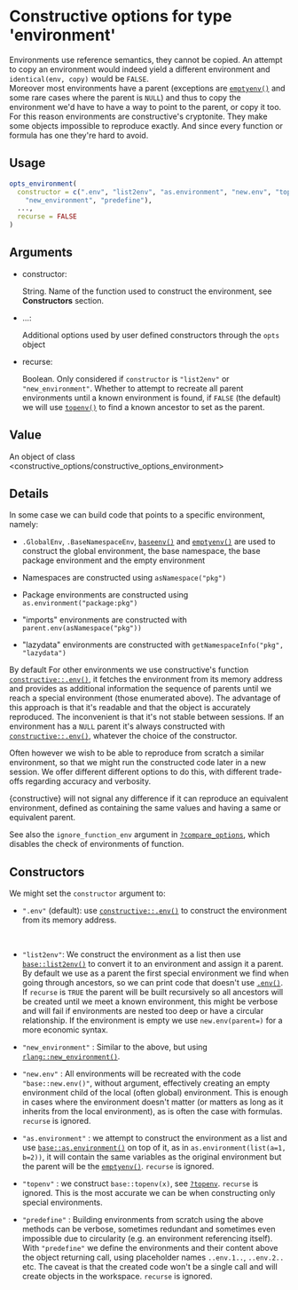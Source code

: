 # Constructive options for type 'environment'

Environments use reference semantics, they cannot be copied. An attempt
to copy an environment would indeed yield a different environment and
`identical(env, copy)` would be `FALSE`.  
Moreover most environments have a parent (exceptions are
[`emptyenv()`](https://rdrr.io/r/base/environment.html) and some rare
cases where the parent is `NULL`) and thus to copy the environment we'd
have to have a way to point to the parent, or copy it too.  
For this reason environments are constructive's cryptonite. They make
some objects impossible to reproduce exactly. And since every function
or formula has one they're hard to avoid.  

## Usage

``` r
opts_environment(
  constructor = c(".env", "list2env", "as.environment", "new.env", "topenv",
    "new_environment", "predefine"),
  ...,
  recurse = FALSE
)
```

## Arguments

- constructor:

  String. Name of the function used to construct the environment, see
  **Constructors** section.

- ...:

  Additional options used by user defined constructors through the
  `opts` object

- recurse:

  Boolean. Only considered if `constructor` is `"list2env"` or
  `"new_environment"`. Whether to attempt to recreate all parent
  environments until a known environment is found, if `FALSE` (the
  default) we will use
  [`topenv()`](https://rdrr.io/r/base/ns-topenv.html) to find a known
  ancestor to set as the parent.

## Value

An object of class
\<constructive_options/constructive_options_environment\>

## Details

In some case we can build code that points to a specific environment,
namely:

- `.GlobalEnv`, `.BaseNamespaceEnv`,
  [`baseenv()`](https://rdrr.io/r/base/environment.html) and
  [`emptyenv()`](https://rdrr.io/r/base/environment.html) are used to
  construct the global environment, the base namespace, the base package
  environment and the empty environment

- Namespaces are constructed using `asNamespace("pkg")`

- Package environments are constructed using
  `as.environment("package:pkg")`

- "imports" environments are constructed with
  `parent.env(asNamespace("pkg"))`

- "lazydata" environments are constructed with
  `getNamespaceInfo("pkg", "lazydata")`

By default For other environments we use constructive's function
[`constructive::.env()`](https://cynkra.github.io/constructive/reference/dot-env.md),
it fetches the environment from its memory address and provides as
additional information the sequence of parents until we reach a special
environment (those enumerated above). The advantage of this approach is
that it's readable and that the object is accurately reproduced. The
inconvenient is that it's not stable between sessions. If an environment
has a `NULL` parent it's always constructed with
[`constructive::.env()`](https://cynkra.github.io/constructive/reference/dot-env.md),
whatever the choice of the constructor.

Often however we wish to be able to reproduce from scratch a similar
environment, so that we might run the constructed code later in a new
session. We offer different different options to do this, with different
trade-offs regarding accuracy and verbosity.

{constructive} will not signal any difference if it can reproduce an
equivalent environment, defined as containing the same values and having
a same or equivalent parent.  

See also the `ignore_function_env` argument in
[`?compare_options`](https://cynkra.github.io/constructive/reference/compare_options.md),
which disables the check of environments of function.

## Constructors

We might set the `constructor` argument to:

- `".env"` (default): use
  [`constructive::.env()`](https://cynkra.github.io/constructive/reference/dot-env.md)
  to construct the environment from its memory address.

&nbsp;

- `"list2env"`: We construct the environment as a list then use
  [`base::list2env()`](https://rdrr.io/r/base/list2env.html) to convert
  it to an environment and assign it a parent. By default we use as a
  parent the first special environment we find when going through
  ancestors, so we can print code that doesn't use
  [`.env()`](https://cynkra.github.io/constructive/reference/dot-env.md).
  If `recurse` is `TRUE` the parent will be built recursively so all
  ancestors will be created until we meet a known environment, this
  might be verbose and will fail if environments are nested too deep or
  have a circular relationship. If the environment is empty we use
  `new.env(parent=)` for a more economic syntax.

- `"new_environment"` : Similar to the above, but using
  [`rlang::new_environment()`](https://rlang.r-lib.org/reference/env.html).

- `"new.env"` : All environments will be recreated with the code
  `"base::new.env()"`, without argument, effectively creating an empty
  environment child of the local (often global) environment. This is
  enough in cases where the environment doesn't matter (or matters as
  long as it inherits from the local environment), as is often the case
  with formulas. `recurse` is ignored.

- `"as.environment"` : we attempt to construct the environment as a list
  and use
  [`base::as.environment()`](https://rdrr.io/r/base/as.environment.html)
  on top of it, as in `as.environment(list(a=1, b=2))`, it will contain
  the same variables as the original environment but the parent will be
  the [`emptyenv()`](https://rdrr.io/r/base/environment.html). `recurse`
  is ignored.

- `"topenv"` : we construct `base::topenv(x)`, see
  [`?topenv`](https://rdrr.io/r/base/ns-topenv.html). `recurse` is
  ignored. This is the most accurate we can be when constructing only
  special environments.

- `"predefine"` : Building environments from scratch using the above
  methods can be verbose, sometimes redundant and sometimes even
  impossible due to circularity (e.g. an environment referencing
  itself). With `"predefine"` we define the environments and their
  content above the object returning call, using placeholder names
  `..env.1..`, `..env.2..` etc. The caveat is that the created code
  won't be a single call and will create objects in the workspace.
  `recurse` is ignored.
